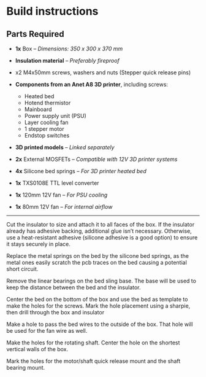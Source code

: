 # Build instructions

## **Parts Required**

- **1x** Box – *Dimensions: 350 x 300 x 370 mm*  
- **Insulation material** – *Preferably fireproof*
- x2 M4x50mm screws, washers and nuts (Stepper quick release pins)
- **Components from an Anet A8 3D printer**, including screws:  
  - Heated bed  
  - Hotend thermistor  
  - Mainboard  
  - Power supply unit (PSU)  
  - Layer cooling fan  
  - 1 stepper motor  
  - Endstop switches  

- **3D printed models** – *Linked separately*  
- **2x** External MOSFETs – *Compatible with 12V 3D printer systems*  
- **4x** Silicone bed springs – *For 3D printer heated bed*  
- **1x** TXS0108E TTL level converter  
- **1x** 120mm 12V fan – *For PSU cooling*  
- **1x** 80mm 12V fan – *For internal airflow*

---

Cut the insulator to size and attach it to all faces of the box. 
If the insulator already has adhesive backing, additional glue isn’t necessary. 
Otherwise, use a heat-resistant adhesive (silicone adhesive is a good option) to ensure it stays securely in place.

Replace the metal springs on the bed by the silicone bed springs, as the metal ones easily scratch the pcb traces on the bed causing a potential short circuit.

Remove the linear bearings on the bed sling base. The base will be used to keep the distance between the bed and the insulator.

Center the bed on the bottom of the box and use the bed as template to make the holes for the screws. Mark the hole placement using a sharpie, then drill through the box and insulator

Make a hole to pass the bed wires to the outside of the box. That hole will be used for the fan wire as well.

Make the holes for the rotating shaft. Center the hole on the shortest vertical walls of the box. 

Mark the holes for the motor/shaft quick release mount and the shaft bearing mount.



